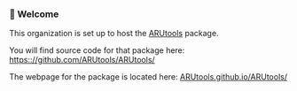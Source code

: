 ### 👋 Welcome

This organization is set up to host the [ARUtools](https::github.com/ARUtools/ARUtools/) package. 

You will find source code for that package here: 
    [https:://github.com/ARUtools/ARUtools/](https://github.com/ARUtools/ARUtools/) 

The webpage for the package is located here: 
  [ARUtools.github.io/ARUtools/](https://github.com/ARUtools/ARUtools/)

